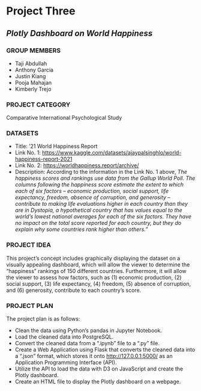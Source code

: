 # Project Three

## *Plotly Dashboard on World Happiness*

### GROUP MEMBERS

* Taji Abdullah
* Anthony Garcia
* Justin Kiang
* Pooja Mahajan
* Kimberly Trejo
 
### PROJECT CATEGORY

Comparative International Psychological Study

### DATASETS

* Title: ’21 World Happiness Report 
* Link No. 1: https://www.kaggle.com/datasets/ajaypalsinghlo/world-happiness-report-2021 
* Link No. 2: https://worldhappiness.report/archive/
* Description: According to the information in the Link No. 1 above, *The happiness scores and rankings use data from the Gallup World Poll. The columns following the happiness score estimate the extent to which each of six factors – economic production, social support, life expectancy, freedom, absence of corruption, and generosity – contribute to making life evaluations higher in each country than they are in Dystopia, a hypothetical country that has values equal to the world’s lowest national averages for each of the six factors. They have no impact on the total score reported for each country, but they do explain why some countries rank higher than others.”*
 
### PROJECT IDEA

This project’s concept includes graphically displaying the dataset on a visually appealing dashboard, which will allow the viewer to determine the “happiness” rankings of 150 different countries. Furthermore, it will allow the viewer to assess how factors, such as (1) economic production, (2) social support, (3) life expectancy, (4) freedom, (5) absence of corruption, and (6) generosity, contribute to each country’s score.  

### PROJECT PLAN

The project plan is as follows: 
* Clean the data using Python’s pandas in Jupyter Notebook. 
* Load the cleaned data into PostgreSQL. 
* Convert the cleaned data from a “.ipynb” file to a “.py” file.
* Create a Web Application using Flask that converts the cleaned data into a “.json” format, which stores it onto http://127.0.0.1:5000/ as an Application Programming Interface (API). 
* Utilize the API to load the data with D3 on JavaScript and create the Plotly dashboard. 
* Create an HTML file to display the Plotly dashboard on a webpage. 
